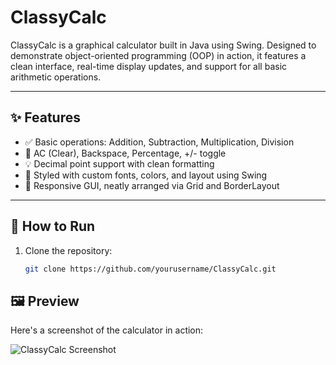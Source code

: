 # ClassyCalc

ClassyCalc is a graphical calculator built in Java using Swing. Designed to demonstrate object-oriented programming (OOP) in action, it features a clean interface, real-time display updates, and support for all basic arithmetic operations.

---

## ✨ Features

- ✅ Basic operations: Addition, Subtraction, Multiplication, Division
- 🔁 AC (Clear), Backspace, Percentage, +/- toggle
- 💡 Decimal point support with clean formatting
- 🎨 Styled with custom fonts, colors, and layout using Swing
- 📱 Responsive GUI, neatly arranged via Grid and BorderLayout

---

## 🔧 How to Run

1. Clone the repository:
   ```bash
   git clone https://github.com/yourusername/ClassyCalc.git

## 🖼️ Preview

Here's a screenshot of the calculator in action:

![ClassyCalc Screenshot](https://raw.githubusercontent.com/JeremieAduna/CalcApp-Java/refs/heads/main/ClassyCalc.jpg)
